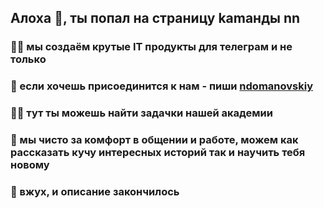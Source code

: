 ## Алоха 👋, ты попал на страницу kamанды nn

### 🙋‍♀️ мы создаём крутые IT продукты для телеграм и не только

### 🌈 если хочешь присоединится к нам - пиши [ndomanovskiy](https://t.me/ndomanovskiy)

### 👩‍💻 тут ты можешь найти задачки нашей академии

### 🍿 мы чисто за комфорт в общении и работе, можем как рассказать кучу интересных историй так и научить тебя новому

### 🧙 вжух, и описание закончилось
